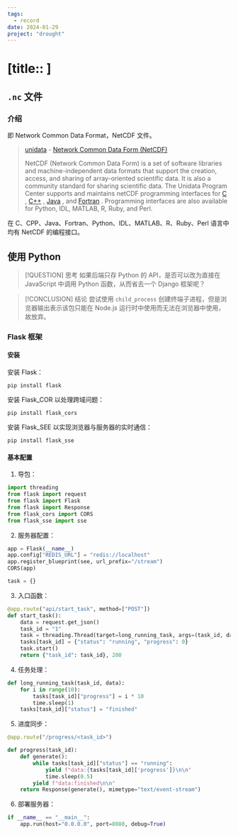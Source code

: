 ```yaml
---
tags: 
  - record
date: 2024-01-29
project: "drought" 
---
```


# [title:: ]

## `.nc` 文件

### 介绍

即 Network Common Data Format，NetCDF 文件。

> [unidata](https://www.unidata.ucar.edu/) - [Network Common Data Form (NetCDF)](https://www.unidata.ucar.edu/software/netcdf/)
> 
> NetCDF (Network Common Data Form) is a set of software libraries and machine-independent data formats that support the creation, access, and sharing of array-oriented scientific data. It is also a community standard for sharing scientific data. The Unidata Program Center supports and maintains netCDF programming interfaces for [C](https://docs.unidata.ucar.edu/netcdf-c/current/) , [C++](https://docs.unidata.ucar.edu/netcdf-cxx/current/) , [Java](https://www.unidata.ucar.edu/software/netcdf-java/) , and [Fortran](https://docs.unidata.ucar.edu/netcdf-fortran/current/) . Programming interfaces are also available for Python, IDL, MATLAB, R, Ruby, and Perl.

在 C、CPP、Java、Fortran、Python、IDL、MATLAB、R、Ruby、Perl 语言中均有 NetCDF 的编程接口。

## 使用 Python

> [!QUESTION] 思考
> 如果后端只存 Python 的 API，是否可以改为直接在 JavaScript 中调用 Python 函数，从而省去一个 Django 框架呢？

> [!CONCLUSION] 结论
> 尝试使用 `child_process` 创建终端子进程，但是浏览器输出表示该包只能在 Node.js 运行时中使用而无法在浏览器中使用，故放弃。

### Flask 框架

#### 安装

安装 Flask：

```shell
pip install flask
```

安装 Flask_COR 以处理跨域问题：

```shell
pip install flask_cors
```

安装 Flask_SEE 以实现浏览器与服务器的实时通信：

```shell
pip install flask_sse
```

#### 基本配置

1. 导包：
```python
import threading
from flask import request
from flask import Flask
from flask import Response
from flask_cors import CORS
from flask_sse import sse
```

2. 服务器配置：
```python
app = Flask(__name__)
app.config["REDIS_URL"] = "redis://localhost"
app.register_blueprint(see, url_prefix="/stream")
CORS(app)

task = {}
```

3. 入口函数：
```python
@app.route("api/start_task", method=["POST"])
def start_task():
	data = request.get_json()
	task_id = "1"
	task = threading.Thread(target=long_running_task, args=(task_id, data))
	tasks[task_id] = {"status": "running", "progress": 0}
	task.start()
	return {"task_id": task_id}, 200
```

4. 任务处理：
```python
def long_running_task(task_id, data):
	for i in range(10):
		tasks[task_id]["progress"] = i * 10
		time.sleep(1)
	tasks[task_id]["status"] = "finished"
```

5. 进度同步：
```python
@app.route("/progress/<task_id>")

def progress(task_id):
	def generate():
		while tasks[task_id]["status"] == "running":
			yield f"data:{tasks[task_id]['progress']}\n\n"
			time.sleep(0.5)
		yield f"data:finished\n\n"
	return Response(generate(), mimetype="text/event-stream")
```

6. 部署服务器：
```python
if __name__ == "__main__":
	app.run(host="0.0.0.0", port=8080, debug=True)
```

